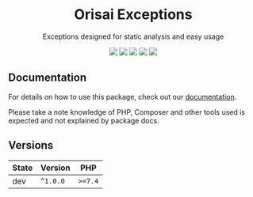 <h1 align="center">Orisai Exceptions</h1>

<p align="center">
    Exceptions designed for static analysis and easy usage
</p>

<p align=center>
  <a href="https://github.com/orisai/exceptions/actions?query=workflow%3Aci"><img src="https://github.com/orisai/exceptions/workflows/ci/badge.svg"></a>
  <a href="https://coveralls.io/r/orisai/exceptions"><img src="https://badgen.net/coveralls/c/github/orisai/exceptions/v1.x?cache=300"></a>
  <a href="https://packagist.org/packages/orisai/exceptions"><img src="https://badgen.net/packagist/dt/orisai/exceptions?cache=3600"></a>
  <a href="https://packagist.org/packages/orisai/exceptions"><img src="https://badgen.net/packagist/v/orisai/exceptions?cache=3600"></a>
  <a href="https://choosealicense.com/licenses/mpl-2.0/"><img src="https://badgen.net/badge/license/MPL-2.0/blue?cache=3600"></a>
<p>

## Documentation

For details on how to use this package, check out our [documentation](docs/README.md).

Please take a note knowledge of PHP, Composer and other tools used is expected and not explained by package docs.

## Versions

| State  | Version      | PHP     |
|--------|--------------|---------|
| dev    | `^1.0.0`     | `>=7.4` |
